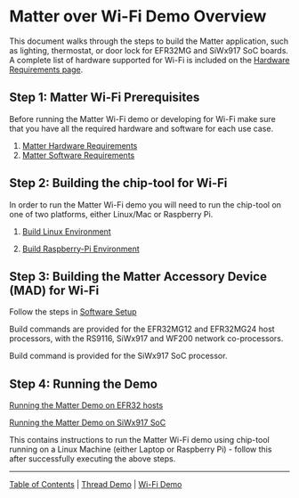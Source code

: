 # Matter over Wi-Fi Demo Overview

This document walks through the steps to build the Matter application, such as lighting, thermostat, or door lock for 
EFR32MG and SiWx917 SoC boards. A complete list of hardware supported for Wi-Fi is included on the [Hardware Requirements page](../general/HARDWARE_REQUIREMENTS.md).

## Step 1: Matter Wi-Fi Prerequisites

Before running the Matter Wi-Fi demo or developing for Wi-Fi make sure that you have all the required hardware and software for each
use case.

1. [Matter Hardware Requirements](../general/HARDWARE_REQUIREMENTS.md)
1. [Matter Software Requirements](../general/SOFTWARE_REQUIREMENTS.md)

## Step 2: Building the chip-tool for Wi-Fi

In order to run the Matter Wi-Fi demo you will need to run the chip-tool on one
of two platforms, either Linux/Mac or Raspberry Pi.

1. [Build Linux Environment](BUILD_CHIP_ENV.md)

2. [Build Raspberry-Pi Environment](BUILD_PI_ENV.md)

## Step 3: Building the Matter Accessory Device (MAD) for Wi-Fi

Follow the steps in [Software Setup](SW_SETUP.md)

Build commands are provided for the EFR32MG12 and EFR32MG24 host processors, with the RS9116, SiWx917 and WF200 network co-processors.

Build command is provided for the SiWx917 SoC processor.

## Step 4: Running the Demo

[Running the Matter Demo on EFR32 hosts](RUN_DEMO.md)

[Running the Matter Demo on SiWx917 SoC](RUN_DEMO_SiWx917_SoC.md)

This contains instructions to run the Matter Wi-Fi demo using chip-tool
running on a Linux Machine (either Laptop or Raspberry Pi) - follow this
after successfully executing the above steps.

---

[Table of Contents](../README.md) | [Thread Demo](../thread/DEMO_OVERVIEW.md) |
[Wi-Fi Demo](./DEMO_OVERVIEW.md)
